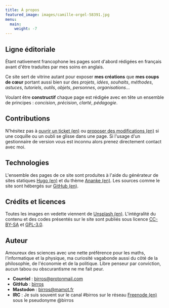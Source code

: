 ```yaml
---
title: À propos
featured_image: images/camille-orgel-58391.jpg
menu:
  main:
    weight: -7
---
```


## Ligne éditoriale

Étant nativement francophone les pages sont d'abord rédigées en français avant
d'être traduites par mes soins en anglais.

Ce site sert de vitrine autant pour exposer __mes créations__ que __mes coups
de cœur__ portant aussi bien sur des *projets*, *idées*, *souhaits*, *méthodes*,
*astuces*, *tutoriels*, *outils*, *objets*, *personnes*, *organisations*...

Voulant être __constructif__ chaque page est rédigée avec en tête un ensemble
de principes : *concision*, *précision*, *clarté*, *pédagogie*.

## Contributions

N’hésitez pas à [ouvrir un ticket (en)] ou [proposer des modifications (en)] si
une coquille ou un oubli se glisse dans une page. Si l'usage d'un gestionnaire
de version vous est inconnu alors prenez directement contact avec moi.

## Technologies

L'ensemble des pages de ce site sont produites à l'aide du générateur de sites
statiques [Hugo (en)] et du thème [Ananke (en)]. Les sources comme le site sont
hébergés sur [GitHub (en)].

## Crédits et licences

Toutes les images en vedette viennent de [Unsplash (en)]. L'intégralité du
contenu et des codes présentés sur le site sont publiés sous licence [CC-BY-SA]
et [GPL-3.0].

## Auteur

Amoureux des sciences avec une nette préférence pour les maths, l'informatique
et la physique, ma curiosité vagabonde aussi du côté de la philosophie, de
l'économie et de la politique. Libre penseur par conviction, aucun tabou ou
obscurantisme ne me fait peur.

- __Courriel__ : [birros@protonmail.com]
- __GitHub__ : [birros]
- __Mastodon__ : [birros@mamot.fr]
- __IRC__ : Je suis souvent sur le canal #birros sur le réseau [Freenode (en)]
sous le pseudonyme @birros

<!-- Liens externes et références -->

[ouvrir un ticket (en)]: https://github.com/birros/birros.github.io-sources/issues
[proposer des modifications (en)]: https://github.com/birros/birros.github.io-sources/pulls
[Hugo (en)]: https://gohugo.io/
[Ananke (en)]: https://github.com/budparr/gohugo-theme-ananke
[GitHub (en)]: https://github.com/
[GPL-3.0]: https://www.gnu.org/licenses/gpl-3.0.fr.html
[CC-BY-SA]: https://creativecommons.org/licenses/by-sa/4.0/deed.fr
[Unsplash (en)]: https://unsplash.com/
[birros@protonmail.com]: mailto:birros@protonmail.com
[birros]: https://github.com/birros
[Freenode (en)]: https://freenode.net/
[birros@mamot.fr]: https://mamot.fr/@birros
